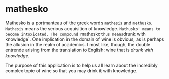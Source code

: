mathesko
========

Mathesko is a portmanteau of the greek words `mathesis` and `methusko`. 
`Mathesis` means the serious acquisition of knowledge. 
`Mathusko' means to become intoxicated. The compound `mathesko` thus means `drunk with knowledge`. 
One implication in the domain of wine is obvious, as is perhaps the allusion in the realm of academics. 
I most like, though, the double entrende arising from the translation to English: wine that is *drunk with knowledge*.

The purpose of this application is to help us all learn about the incredibly complex topic of wine so that you may
drink it with knowledge.
